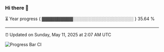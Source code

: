 ### Hi there 👋

⏳ Year progress { ▓▓▓▓▓▓▓▓▓▓░░░░░░░░░░░░░░░░░░░░ } 35.64 %

---

⏰ Updated on Sunday, May 11, 2025 at 2:07 AM UTC

![Progress Bar CI](https://github.com/arthurbuhl/arthurbuhl/workflows/Progress%20Bar%20CI/badge.svg)
